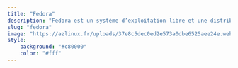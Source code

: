 ```yaml
---
title: "Fedora"
description: "Fedora est un système d’exploitation libre et une distribution Linux communautaire développée par le projet Fedora et sponsorisée par l’entreprise Red Hat, qui lui fournit des développeurs ainsi que des moyens financiers et logistiques."
slug: "fedora"
image: "https://azlinux.fr/uploads/37e8c5dec0ed2e573a0dbe6525aee24e.webp"
style:
    background: "#c80000"
    color: "#fff"
---
```

